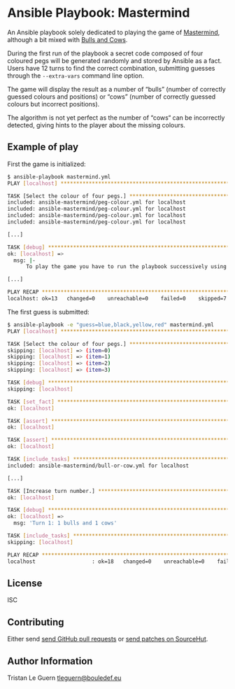 # Ansible Playbook: Mastermind

An Ansible playbook solely dedicated to playing the game of [Mastermind](https://en.wikipedia.org/wiki/Mastermind_(board_game)), although a bit mixed with [Bulls and Cows](https://en.wikipedia.org/wiki/Bulls_and_Cows).

During the first run of the playbook a secret code composed of four coloured pegs will be generated randomly and stored by Ansible as a fact.
Users have 12 turns to find the correct combination, submitting guesses through the `--extra-vars` command line option.

The game will display the result as a number of “bulls” (number of correctly guessed colours and positions) or “cows” (number of correctly guessed colours but incorrect positions).

The algorithm is not yet perfect as the number of “cows“ can be incorrectly detected, giving hints to the player about the missing colours.

## Example of play

First the game is initialized:

```sh
$ ansible-playbook mastermind.yml 
PLAY [localhost] ***************************************************************

TASK [Select the colour of four pegs.] *****************************************
included: ansible-mastermind/peg-colour.yml for localhost
included: ansible-mastermind/peg-colour.yml for localhost
included: ansible-mastermind/peg-colour.yml for localhost
included: ansible-mastermind/peg-colour.yml for localhost

[...]

TASK [debug] *******************************************************************
ok: [localhost] => 
  msg: |-
      To play the game you have to run the playbook successively using the option --extra-var to define the guess variable. For example: --extra-var "guess=blue,black,yellow,red"

[...]

PLAY RECAP *********************************************************************
localhost: ok=13   changed=0    unreachable=0    failed=0    skipped=7    rescued=0    ignored=0   
```

The first guess is submitted:

```sh
$ ansible-playbook -e "guess=blue,black,yellow,red" mastermind.yml
PLAY [localhost] ***************************************************************

TASK [Select the colour of four pegs.] *****************************************
skipping: [localhost] => (item=0) 
skipping: [localhost] => (item=1) 
skipping: [localhost] => (item=2) 
skipping: [localhost] => (item=3) 

TASK [debug] *******************************************************************
skipping: [localhost]

TASK [set_fact] ****************************************************************
ok: [localhost]

TASK [assert] ******************************************************************
ok: [localhost]

TASK [assert] ******************************************************************
ok: [localhost]

TASK [include_tasks] ***********************************************************
included: ansible-mastermind/bull-or-cow.yml for localhost

[...]

TASK [Increase turn number.] ***************************************************
ok: [localhost]

TASK [debug] *******************************************************************
ok: [localhost] => 
  msg: 'Turn 1: 1 bulls and 1 cows'

TASK [include_tasks] ***********************************************************
skipping: [localhost]

PLAY RECAP *********************************************************************
localhost                  : ok=18   changed=0    unreachable=0    failed=0    skipped=3    rescued=0    ignored=0   
```

## License

ISC

## Contributing

Either send [send GitHub pull requests](https://github.com/tleguern/ansible-playbook-mastermind) or [send patches on SourceHut](https://lists.sr.ht/~tleguern/misc).

## Author Information

Tristan Le Guern <tleguern@bouledef.eu>
